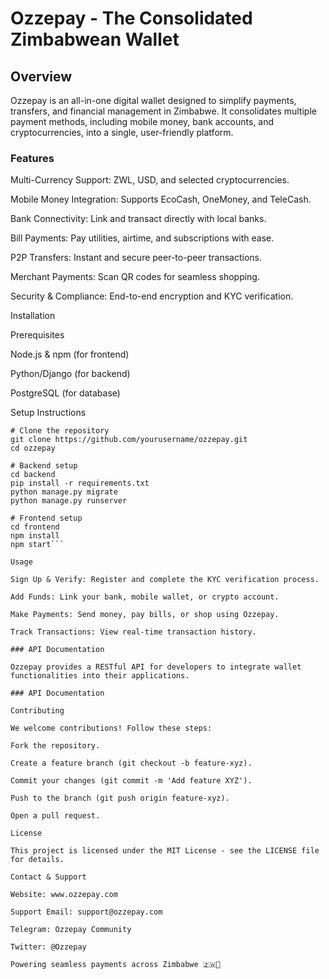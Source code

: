 # Ozzepay - The Consolidated Zimbabwean Wallet



## Overview

Ozzepay is an all-in-one digital wallet designed to simplify payments, transfers, and financial management in Zimbabwe. It consolidates multiple payment methods, including mobile money, bank accounts, and cryptocurrencies, into a single, user-friendly platform.

### Features

Multi-Currency Support: ZWL, USD, and selected cryptocurrencies.

Mobile Money Integration: Supports EcoCash, OneMoney, and TeleCash.

Bank Connectivity: Link and transact directly with local banks.

Bill Payments: Pay utilities, airtime, and subscriptions with ease.

P2P Transfers: Instant and secure peer-to-peer transactions.

Merchant Payments: Scan QR codes for seamless shopping.

Security & Compliance: End-to-end encryption and KYC verification.

Installation

Prerequisites

Node.js & npm (for frontend)

Python/Django (for backend)

PostgreSQL (for database)

Setup Instructions

```
# Clone the repository
git clone https://github.com/yourusername/ozzepay.git
cd ozzepay

# Backend setup
cd backend
pip install -r requirements.txt
python manage.py migrate
python manage.py runserver

# Frontend setup
cd frontend
npm install
npm start```

Usage

Sign Up & Verify: Register and complete the KYC verification process.

Add Funds: Link your bank, mobile wallet, or crypto account.

Make Payments: Send money, pay bills, or shop using Ozzepay.

Track Transactions: View real-time transaction history.

### API Documentation

Ozzepay provides a RESTful API for developers to integrate wallet functionalities into their applications.

### API Documentation

Contributing

We welcome contributions! Follow these steps:

Fork the repository.

Create a feature branch (git checkout -b feature-xyz).

Commit your changes (git commit -m 'Add feature XYZ').

Push to the branch (git push origin feature-xyz).

Open a pull request.

License

This project is licensed under the MIT License - see the LICENSE file for details.

Contact & Support

Website: www.ozzepay.com

Support Email: support@ozzepay.com

Telegram: Ozzepay Community

Twitter: @Ozzepay

Powering seamless payments across Zimbabwe 🇿🇼🚀